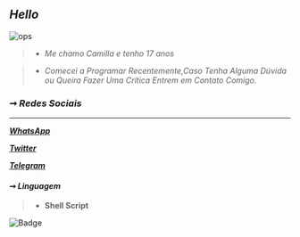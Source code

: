 ## _Hello_

![ops](https://user-images.githubusercontent.com/87456603/126722053-f1716aee-2930-49bd-9347-0dbfc0c282bc.gif)

> - _Me chamo Camilla e tenho 17 anos_

> - _Comecei a Programar Recentemente,Caso Tenha Alguma Dúvida ou Queira Fazer Uma Crítica Entrem em Contato Comigo._

### ➞ _Redes Sociais_
_____
[__*WhatsApp*__](https://wa.me/556299885573)

[__*Twitter*__](https://twitter.com/D3Athena?s=08)

[__*Telegram*__](https://t.me/athena_Ca)

#### ➞ _Linguagem_

> - __Shell Script__

![Badge](https://img.shields.io/badge/-I%20%E2%9D%A4%EF%B8%8F%20%23!%2Fbin%2Fbash-blueviolet)

